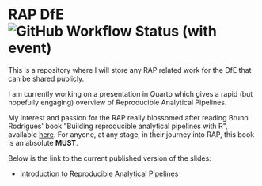 # RAP DfE ![GitHub Workflow Status (with event)](https://github.com/JT-39/RAP_dfe/actions/workflows/publish.yml/badge.svg)

This is a repository where I will store any RAP related work for the DfE that can be shared publicly.

I am currently working on a presentation in Quarto which gives a rapid (but hopefully engaging) overview of Reproducible Analytical Pipelines.

My interest and passion for the RAP really blossomed after reading Bruno Rodrigues' book "Building reproducible analytical pipelines with R", available [here](https://raps-with-r.dev/).
For anyone, at any stage, in their journey into RAP, this book is an absolute **MUST**.

Below is the link to the current published version of the slides:

- [Introduction to Reproducible Analytical Pipelines](https://jt-39.github.io/RAP_dfe/)